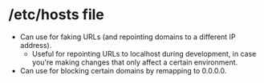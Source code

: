 # /etc/hosts file

* Can use for faking URLs (and repointing domains to a different IP address).
    * Useful for repointing URLs to localhost during development, in case you're making changes that only affect a certain environment.
* Can use for blocking certain domains by remapping to 0.0.0.0.